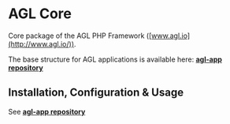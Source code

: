 AGL Core
========

Core package of the AGL PHP Framework ([www.agl.io](http://www.agl.io/)).

The base structure for AGL applications is available here: [**agl-app repository**](https://github.com/agl-php/agl-app)

## Installation, Configuration & Usage

See [**agl-app repository**](https://github.com/agl-php/agl-app)
